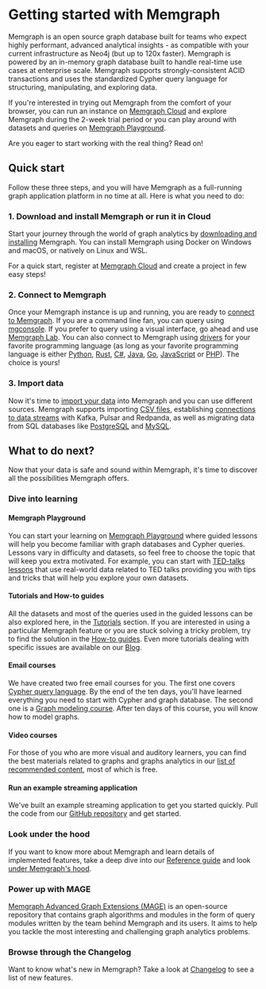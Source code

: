 # Getting started with Memgraph

Memgraph is an open source graph database built for teams who expect highly
performant, advanced analytical insights - as compatible with your current
infrastructure as Neo4j (but up to 120x faster). Memgraph is powered by an
in-memory graph database built to handle real-time use cases at enterprise
scale. Memgraph supports strongly-consistent ACID transactions and uses the
standardized Cypher query language for structuring, manipulating, and exploring
data.

If you're interested in trying out Memgraph from the comfort of your browser,
you can run an instance on [Memgraph Cloud](/memgraph-cloud) and
explore Memgraph during the 2-week trial period or you can play around with
datasets and queries on [Memgraph Playground](https://playground.memgraph.com/).

Are you eager to start working with the real thing? Read on!

## Quick start

Follow these three steps, and you will have Memgraph as a full-running graph
application platform in no time at all. Here is what you need to do:

### 1. Download and install Memgraph or run it in Cloud

Start your journey through the world of graph analytics by [downloading and
installing](/installation/overview.mdx) Memgraph. You can install Memgraph using
Docker on Windows and macOS, or natively on Linux and WSL.

For a quick start, register at [Memgraph Cloud](https://cloud.memgraph.com/) and
create a project in few easy steps!

### 2. Connect to Memgraph

Once your Memgraph instance is up and running, you are ready to [connect to
Memgraph](/connect-to-memgraph/overview.mdx). If you are a command line fan, you
can query using [mgconsole](/connect-to-memgraph/mgconsole.md). If you prefer to
query using a visual interface, go ahead and use [Memgraph Lab](/memgraph-lab).
You can also connect to Memgraph using
[drivers](/connect-to-memgraph/drivers/overview.md) for your favorite
programming language (as long as your favorite programming language is either
[Python](/connect-to-memgraph/drivers/python.md),
[Rust](/connect-to-memgraph/drivers/rust.md),
[C#](/connect-to-memgraph/drivers/c-sharp.md),
[Java](/connect-to-memgraph/drivers/java.md),
[Go](/connect-to-memgraph/drivers/go.md),
[JavaScript](/connect-to-memgraph/drivers/javascript.md) or
[PHP](/connect-to-memgraph/drivers/php.md)). The choice is yours!

### 3. Import data

Now it's time to [import your data](/import-data/overview.md) into Memgraph and
you can use different sources. Memgraph supports importing [CSV
files](/import-data/files/load-csv-clause.md), establishing [connections to data
streams](/import-data/data-streams/overview.md) with Kafka, Pulsar and Redpanda, as
well as migrating data from SQL databases like
[PostgreSQL](/import-data/migrate/postgresql.md) and
[MySQL](/import-data/migrate/mysql.md).

## What to do next?

Now that your data is safe and sound within Memgraph, it's time to discover all
the possibilities Memgraph offers.

### Dive into learning

#### Memgraph Playground

You can start your learning on [Memgraph
Playground](https://playground.memgraph.com/) where guided lessons will help you
become familiar with graph databases and Cypher queries. Lessons vary in
difficulty and datasets, so feel free to choose the topic that will keep you
extra motivated. For example, you can start with [TED-talks
lessons](https://playground.memgraph.com/dataset/ted-talks) that use real-world
data related to TED talks providing you with tips and tricks that will help you
explore your own datasets.

#### Tutorials and How-to guides

All the datasets and most of the queries used in the guided lessons can be also
explored here, in the [Tutorials](/tutorials/overview.md) section. If you are
interested in using a particular Memgraph feature or you are stuck solving a
tricky problem, try to find the solution in the [How-to
guides](/how-to-guides/overview.md). Even more tutorials dealing with specific
issues are available on our [Blog](https://memgraph.com/category/tutorials).

#### Email courses

We have created two free email courses for you. The first one covers [Cypher
query language](https://memgraph.com/learn-cypher-query-language). By the end of
the ten days, you'll have learned everything you need to start with Cypher and
graph database. The second one is a [Graph modeling
course](https://memgraph.com/learn-graph-modeling). After ten days of this
course, you will know how to model graphs.

#### Video courses

For those of you who are more visual and auditory learners, you can find the
best materials related to graphs and graphs analytics in our [list of
recommended
content](https://www.youtube.com/channel/UCZ3HOJvHGxtQ_JHxOselBYg/playlists),
most of which is free.

#### Run an example streaming application

We've built an example streaming application to get you started quickly. Pull
the code from our [GitHub
repository](https://github.com/memgraph/example-streaming-app) and get started.

### Look under the hood

If you want to know more about Memgraph and learn details of implemented
features, take a deep dive into our [Reference
guide](/reference-guide/overview.md) and look [under Memgraph's
hood](/under-the-hood/overview.md).

### Power up with MAGE

[Memgraph Advanced Graph Extensions (MAGE)](/mage) is an open-source repository that
contains graph algorithms and modules in the form of query modules written by
the team behind Memgraph and its users. It aims to help you tackle the most
interesting and challenging graph analytics problems.

### Browse through the Changelog

Want to know what's new in Memgraph? Take a look at [Changelog](/changelog.md)
to see a list of new features.
